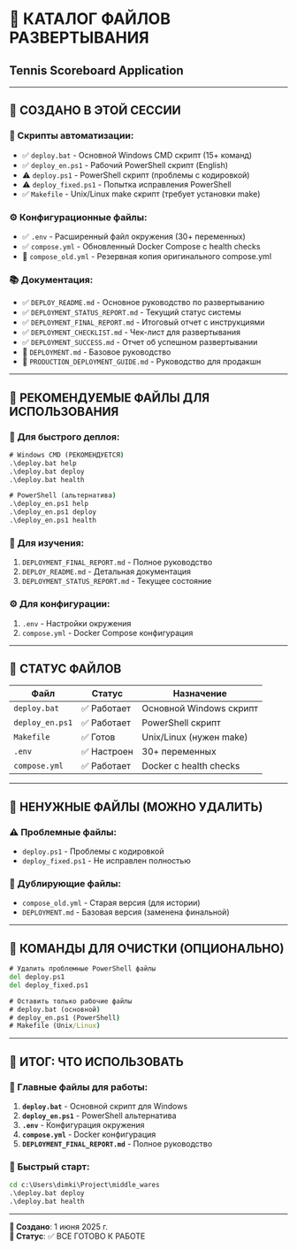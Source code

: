 # 📁 КАТАЛОГ ФАЙЛОВ РАЗВЕРТЫВАНИЯ
## Tennis Scoreboard Application

---

## 🎯 СОЗДАНО В ЭТОЙ СЕССИИ

### 🔧 Скрипты автоматизации:
- ✅ `deploy.bat` - Основной Windows CMD скрипт (15+ команд)
- ✅ `deploy_en.ps1` - Рабочий PowerShell скрипт (English)
- ⚠️ `deploy.ps1` - PowerShell скрипт (проблемы с кодировкой)
- ⚠️ `deploy_fixed.ps1` - Попытка исправления PowerShell
- ✅ `Makefile` - Unix/Linux make скрипт (требует установки make)

### ⚙️ Конфигурационные файлы:
- ✅ `.env` - Расширенный файл окружения (30+ переменных)
- ✅ `compose.yml` - Обновленный Docker Compose с health checks
- 📄 `compose_old.yml` - Резервная копия оригинального compose.yml

### 📚 Документация:
- ✅ `DEPLOY_README.md` - Основное руководство по развертыванию
- ✅ `DEPLOYMENT_STATUS_REPORT.md` - Текущий статус системы
- ✅ `DEPLOYMENT_FINAL_REPORT.md` - Итоговый отчет с инструкциями
- ✅ `DEPLOYMENT_CHECKLIST.md` - Чек-лист для развертывания
- ✅ `DEPLOYMENT_SUCCESS.md` - Отчет об успешном развертывании
- 📄 `DEPLOYMENT.md` - Базовое руководство
- 📄 `PRODUCTION_DEPLOYMENT_GUIDE.md` - Руководство для продакшн

---

## 🎯 РЕКОМЕНДУЕМЫЕ ФАЙЛЫ ДЛЯ ИСПОЛЬЗОВАНИЯ

### 🚀 Для быстрого деплоя:
```cmd
# Windows CMD (РЕКОМЕНДУЕТСЯ)
.\deploy.bat help
.\deploy.bat deploy
.\deploy.bat health

# PowerShell (альтернатива)  
.\deploy_en.ps1 help
.\deploy_en.ps1 deploy
.\deploy_en.ps1 health
```

### 📖 Для изучения:
1. `DEPLOYMENT_FINAL_REPORT.md` - Полное руководство
2. `DEPLOY_README.md` - Детальная документация
3. `DEPLOYMENT_STATUS_REPORT.md` - Текущее состояние

### ⚙️ Для конфигурации:
1. `.env` - Настройки окружения
2. `compose.yml` - Docker Compose конфигурация

---

## 🎯 СТАТУС ФАЙЛОВ

| Файл | Статус | Назначение |
|------|--------|------------|
| `deploy.bat` | ✅ Работает | Основной Windows скрипт |
| `deploy_en.ps1` | ✅ Работает | PowerShell скрипт |
| `Makefile` | ✅ Готов | Unix/Linux (нужен make) |
| `.env` | ✅ Настроен | 30+ переменных |
| `compose.yml` | ✅ Работает | Docker с health checks |

---

## 🧹 НЕНУЖНЫЕ ФАЙЛЫ (МОЖНО УДАЛИТЬ)

### ⚠️ Проблемные файлы:
- `deploy.ps1` - Проблемы с кодировкой
- `deploy_fixed.ps1` - Не исправлен полностью

### 📄 Дублирующие файлы:
- `compose_old.yml` - Старая версия (для истории)
- `DEPLOYMENT.md` - Базовая версия (заменена финальной)

---

## 🎯 КОМАНДЫ ДЛЯ ОЧИСТКИ (ОПЦИОНАЛЬНО)

```cmd
# Удалить проблемные PowerShell файлы
del deploy.ps1
del deploy_fixed.ps1

# Оставить только рабочие файлы
# deploy.bat (основной)
# deploy_en.ps1 (PowerShell)
# Makefile (Unix/Linux)
```

---

## 🎉 ИТОГ: ЧТО ИСПОЛЬЗОВАТЬ

### 🎯 Главные файлы для работы:
1. **`deploy.bat`** - Основной скрипт для Windows
2. **`deploy_en.ps1`** - PowerShell альтернатива
3. **`.env`** - Конфигурация окружения
4. **`compose.yml`** - Docker конфигурация
5. **`DEPLOYMENT_FINAL_REPORT.md`** - Полное руководство

### 🚀 Быстрый старт:
```cmd
cd c:\Users\dimki\Project\middle_wares
.\deploy.bat deploy
.\deploy.bat health
```

---

**📅 Создано**: 1 июня 2025 г.  
**🎯 Статус**: ✅ ВСЕ ГОТОВО К РАБОТЕ
